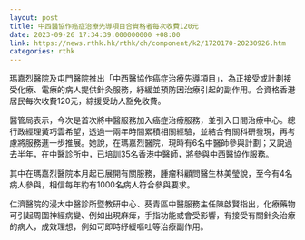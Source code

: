 ```yaml
---
layout: post
title: 中西醫協作癌症治療先導項目合資格者每次收費120元
date: 2023-09-26 17:34:39.000000000 +08:00
link: https://news.rthk.hk/rthk/ch/component/k2/1720170-20230926.htm
categories: rthk
---
```


瑪嘉烈醫院及屯門醫院推出「中西醫協作癌症治療先導項目」，為正接受或計劃接受化療、電療的病人提供針灸服務，紓緩並預防因治療引起的副作用。合資格香港居民每次收費120元，綜援受助人豁免收費。

醫管局表示，今次是首次將中醫服務加入癌症治療服務，並引入日間治療中心。總行政經理黃巧雲希望，透過一兩年時間累積相關經驗，並結合有關科研發現，再考慮將服務進一步推展。她說，在瑪嘉烈醫院，現時有6名中醫師參與計劃；又說過去半年，在中醫診所中，已培訓35名香港中醫師，將參與中西醫協作服務。

其中在瑪嘉烈醫院本月起已展開有關服務，腫瘤科顧問醫生林美瑩說，至今有4名病人參與，相信每年約有1000名病人符合參與要求。

仁濟醫院的浸大中醫診所暨教研中心、葵青區中醫服務主任陳啟賢指出，化療藥物可引起周圍神經病變、例如出現麻痺，手指功能或會受影響，有接受有關針灸治療的病人，成效理想，例如可即時紓緩嘔吐等治療副作用。
